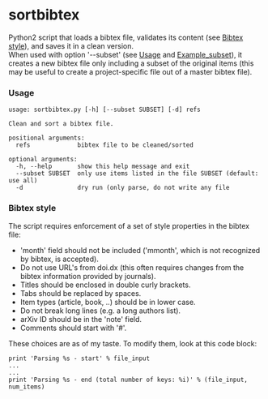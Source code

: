 # sortbibtex
Python2 script that loads a bibtex file, validates its content (see [Bibtex style](#bibtex-style)), and saves it in a clean version.  
When used with option '--subset' (see [Usage](#usage) and [Example_subset](Example_subset)), it creates a new bibtex file only including a subset of the original items (this may be useful to create a project-specific file out of a master bibtex file).

### Usage

    usage: sortbibtex.py [-h] [--subset SUBSET] [-d] refs

    Clean and sort a bibtex file.

    positional arguments:
      refs             bibtex file to be cleaned/sorted

    optional arguments:
      -h, --help       show this help message and exit
      --subset SUBSET  only use items listed in the file SUBSET (default: use all)
      -d               dry run (only parse, do not write any file

### Bibtex style
The script requires enforcement of a set of style properties in the bibtex file:
 - 'month' field should not be included ('mmonth', which is not recognized by bibtex, is accepted).
 - Do not use URL's from doi.dx (this often requires changes from the bibtex information provided by journals).
 - Titles should be enclosed in double curly brackets.
 - Tabs should be replaced by spaces.
 - Item types (article, book, ..) should be in lower case.
 - Do not break long lines (e.g. a long authors list).
 - arXiv ID should be in the 'note' field.
 - Comments should start with '#'.

These choices are as of my taste. To modify them, look at this code block:

    print 'Parsing %s - start' % file_input
    ...
    ...
    print 'Parsing %s - end (total number of keys: %i)' % (file_input, num_items)


